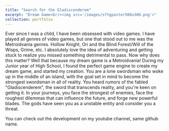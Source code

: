 ```yaml
---
title: "Search for the Gladiscenderem"
excerpt: "Dream Game<br/><img src='/images/sftgposter500x300.png'>"
collection: portfolio
---
```


Ever since I was a child, I have been obsessed with video games.  I have played all genres of video games, but one that stood out to me was the Metroidvania genres. Hollow Knight, Ori and the Blind Forest/Will of the Wisps, Grime, etc. I absolutely love the idea of adventuring and getting stuck to realize you missed something detrimental to pass. Now why does this matter? Well that because my dream game is a Metroidvania! During my Junior year of High School, I found the perfect game engine to create my dream game, and started my creation. You are a lone swordsman who woke up in the middle of an island, with the goal set in mind to become the strongest swordsman in all of reality. You heard rumors of the fabled "Gladiscenderem", the sword that transcends reality, and you're keen on getting it. In your journeys, you face the strongest of enemies, face the roughest dilemmas that can influence the future, and forge new powerful blades. The gods have seen you as a unstable entity and consider you a threat.

You can check out the development on my youtube channel, same github name.
